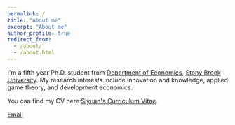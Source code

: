 ```yaml
---
permalink: /
title: "About me"
excerpt: "About me"
author_profile: true
redirect_from: 
  - /about/
  - /about.html
---
```


I'm a fifth year Ph.D. student from [Department of Economics](https://www.stonybrook.edu/commcms/economics/), [Stony Brook University](https://www.stonybrook.edu/). My research interests include innovation and knowledge, applied game theory, and development economics.

You can find my CV here:[Siyuan's Curriculum Vitae](.../assets/CV_2024.pdf).

[Email](mailto:siyuan.lyu@stonybrook.edu) 

